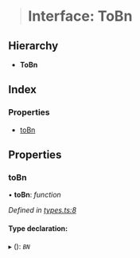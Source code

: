> # Interface: ToBn

## Hierarchy

* **ToBn**

## Index

### Properties

* [toBn](_types_.tobn.md#tobn)

## Properties

###  toBn

• **toBn**: *function*

*Defined in [types.ts:8](https://github.com/polkadot-js/common/blob/4308722/packages/util/src/types.ts#L8)*

#### Type declaration:

▸ (): *`BN`*